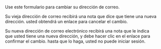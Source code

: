 Use este formulario para cambiar su dirección de correo.

Su vieja dirección de correo recibirá una nota que dice que tiene una nueva dirección. usted obtendrá un enlace para cancelar el cambio.

Su nueva dirección de correo electrónico recibirá una nota que le indica que usted tiene una nueva dirección, y debe hacer clic en el enlace para confirmar el cambio. hasta que lo haga, usted no puede iniciar sesión.